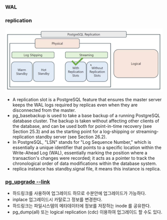 ### WAL ###


### replication ###
![](https://github.com/gnosia93/oracle-to-postgres/blob/main/appendix/images/pg_replication.png)
* A replication slot is a PostgreSQL feature that ensures the master server keeps the WAL logs required by replicas even when they are disconnected from the master.
* pg_basebackup is used to take a base backup of a running PostgreSQL database cluster. The backup is taken without affecting other clients of the database, and can be used both for point-in-time recovery (see Section 25.3) and as the starting point for a log-shipping or streaming-replication standby server (see Section 26.2).
* In PostgreSQL, "LSN" stands for "Log Sequence Number," which is essentially a unique identifier that points to a specific location within the Write-Ahead Log (WAL), essentially marking the position where a transaction's changes were recorded; it acts as a pointer to track the chronological order of data modifications within the database system.
* replica instance has standby.signal file, it means this instance is replica. 


### [pg_upgrade --link](https://blog.ex-em.com/1746) ###
* 하드링크를 사용하여 업그레이드 하므로 수분안에 업그레이드가 가능하다.
* inplace 업그레이드시 카탈로그 정보를 변경한다.
* 하드링크는 파일시스템의 메타데이터에 정보를 저장하는 inode 를 공유한다.   
* pg_dump(all) 또는 logical replication (cdc) 이용하여 업그레이드 할 수도 있다. 
